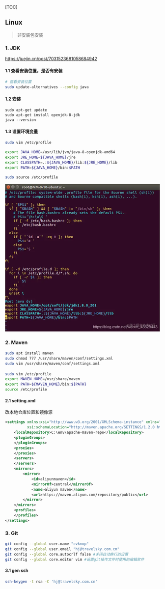 [TOC]

## Linux

> 非安装包安装



### 1. JDK

https://juejin.cn/post/7031523681058684942 

#### 1.1 查看安装位置，是否有安装

```bash
# 查看安装位置
sudo update-alternatives --config java
```

#### 1.2 安装

```环境
sudo apt-get update
sudo apt-get install openjdk-8-jdk
java --version
```

#### 1.3 设置环境变量

```bash
sudo vim /etc/profile
```

```Bash
export JAVA_HOME=/usr/lib/jvm/java-8-openjdk-amd64
export JRE_HOME=${JAVA_HOME}/jre
export CLASSPATH=.:${JAVA_HOME}/lib:${JRE_HOME}/lib
export PATH=${JAVA_HOME}/bin:$PATH
```

```bash
sudo source /etc/profile
```

![显示内容](assets/dddf43b564da4552a6e2e97f8eeedebftplv-k3u1fbpfcp-zoom-in-crop-mark3024000.webp)



### 2. Maven

```Bash
sudo apt install maven
sudo chmod 777 /usr/share/maven/conf/settings.xml
sudo vim /usr/share/maven/conf/settings.xml

sudo vim /etc/profile
export MAVEN_HOME=/usr/share/maven
export PATH=${MAVEN_HOME}/bin:${PATH}
source /etc/profile
```

#### 2.1 setting.xml

改本地仓库位置和镜像源

```xml
<settings xmlns:xsi="http://www.w3.org/2001/XMLSchema-instance" xmlns="http://maven.apache.org/SETTINGS/1.2.0"
          xsi:schemaLocation="http://maven.apache.org/SETTINGS/1.2.0 https://maven.apache.org/xsd/settings-1.2.0.xsd">
    <localRepository>C:\env\apache-maven-repo</localRepository>
    <pluginGroups>
    </pluginGroups>
    <proxies>
    </proxies>
    <servers>
    </servers>
    <mirrors>
        <mirror>
            <id>aliyunmaven</id>
            <mirrorOf>central</mirrorOf>
            <name>aliyun maven</name>
            <url>https://maven.aliyun.com/repository/public</url>
        </mirror>
    </mirrors>
    <profiles>
    </profiles>
</settings>
```



### 3. Git

```Bash
git config --global user.name "cvknop"
git config --global user.email "hj@travelsky.com.cn"
git config --global core.autocrlf false #关闭自动换行的设置
git config --global core.editor vim #设置git操作文件时使用的编辑软件
```

#### 3.1 gen ssh 

```bash
ssh-keygen -t rsa -C 'hj@travelsky.com.cn'
```

